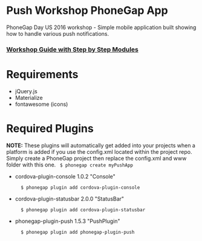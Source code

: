 # Push Workshop PhoneGap App
PhoneGap Day US 2016 workshop - Simple mobile application built showing how to handle various push notifications.

### [Workshop Guide with Step by Step Modules](http://macdonst.github.io/push-workshop)

Requirements
============
- jQuery.js
- Materialize
- fontawesome (icons)

Required Plugins
================
 **NOTE:** These plugins will automatically get added into your projects when a platform is added if you use the config.xml located within the
project repo. Simply create a PhoneGap project then replace the config.xml and www folder with this one. ` $ phonegap create myPushApp`

- cordova-plugin-console 1.0.2 "Console"

        $ phonegap plugin add cordova-plugin-console

- cordova-plugin-statusbar 2.0.0 "StatusBar"

        $ phonegap plugin add cordova-plugin-statusbar

- phonegap-plugin-push 1.5.3 "PushPlugin"

        $ phonegap plugin add phonegap-plugin-push
